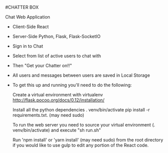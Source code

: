 #CHATTER BOX

Chat Web Application
* Client-Side React
* Server-Side Python, Flask, Flask-SocketIO
* Sign in to Chat
* Select from list of active users to chat with
* Then "Get your Chatter on!!"
* All users and messages between users are saved in Local Storage

* To get this up and running you'll need to do the following:

    Create a virtual environment with virtualenv http://flask.pocoo.org/docs/0.12/installation/

    Install all the python dependencies
      . venv/bin/activate
      pip install -r requirements.txt. (may need sudo)

    To run the web server you need to source your virtual environment (. venv/bin/activate)
      and execute "sh run.sh"

    Run 'npm install' or 'yarn install' (may need sudo) from the root directory if you would like to use gulp to edit any portion of the React code.
